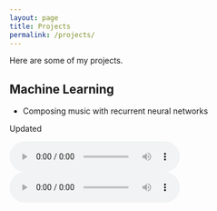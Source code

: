 ```yaml
---
layout: page
title: Projects
permalink: /projects/
---
```

Here are some of my projects.


<a name="cs"></a>
## Machine Learning

*   Composing music with recurrent neural networks

Updated

<audio controls>
  <source = "/assets/mp3/song2.mp3" type="audio/mpeg"> 
</audio>

<audio controls>
  <source = /assets/mp3/song2.mp3 type="audio/mpeg"> 
</audio>

